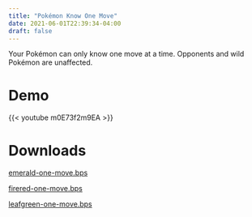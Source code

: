 ```yaml
---
title: "Pokémon Know One Move"
date: 2021-06-01T22:39:34-04:00
draft: false
---
```


Your Pokémon can only know one move at a time. Opponents and wild Pokémon are unaffected.

# Demo

{{< youtube m0E73f2m9EA >}}

# Downloads

<p>
    <a href="/downloads/one-move/emerald-one-move.bps" download>
    emerald-one-move.bps
    </a>
</p>

<p>
    <a href="/downloads/one-move/firered-one-move.bps" download>
    firered-one-move.bps
    </a>
</p>

<p>
    <a href="/downloads/one-move/leafgreen-one-move.bps" download>
    leafgreen-one-move.bps
    </a>
</p>
